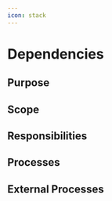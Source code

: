 ```yaml
---
icon: stack
---
```


# Dependencies

## Purpose

## Scope

## Responsibilities

## Processes

## External Processes

